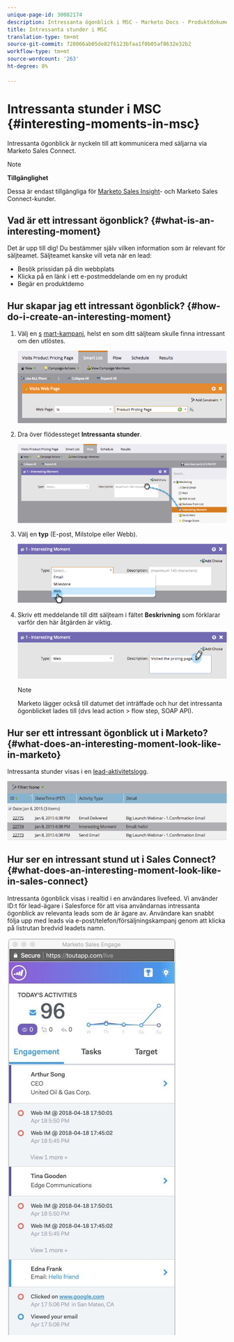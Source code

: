 ```yaml
---
unique-page-id: 30082174
description: Intressanta ögonblick i MSC - Marketo Docs - Produktdokumentation
title: Intressanta stunder i MSC
translation-type: tm+mt
source-git-commit: 728066ab05de82f6123bfaa1f0b05af8632e32b2
workflow-type: tm+mt
source-wordcount: '263'
ht-degree: 0%

---
```



# Intressanta stunder i MSC {#interesting-moments-in-msc}

Intressanta ögonblick är nyckeln till att kommunicera med säljarna via Marketo Sales Connect.

>[!NOTE]
>
>**Tillgänglighet**
>
>Dessa är endast tillgängliga för [Marketo Sales Insight](http://docs.marketo.com/x/2Akt)- och Marketo Sales Connect-kunder.

## Vad är ett intressant ögonblick?  {#what-is-an-interesting-moment}

Det är upp till dig! Du bestämmer själv vilken information som är relevant för säljteamet. Säljteamet kanske vill veta när en lead:

* Besök prissidan på din webbplats
* Klicka på en länk i ett e-postmeddelande om en ny produkt
* Begär en produktdemo

## Hur skapar jag ett intressant ögonblick? {#how-do-i-create-an-interesting-moment}

1. Välj en [s](../../../product-docs/core-marketo-concepts/smart-campaigns/understanding-smart-campaigns.md) [mart-kampanj](http://docs.marketo.com/display/docs/smart+campaigns), helst en som ditt säljteam skulle finna intressant om den utlöstes.

   ![](assets/image2015-1-8-18-3a8-3a54.png)

1. Dra över flödessteget **Intressanta stunder**.

   ![](assets/image2015-1-8-18-3a15-3a20.png)

1. Välj en **typ** (E-post, Milstolpe eller Webb).

   ![](assets/image2015-1-8-18-3a17-3a16.png)

1. Skriv ett meddelande till ditt säljteam i fältet **Beskrivning** som förklarar varför den här åtgärden är viktig.

   ![](assets/image2015-1-8-18-3a18-3a23.png)

   >[!NOTE]
   >
   >Marketo lägger också till datumet det inträffade och hur det intressanta ögonblicket lades till (dvs lead action > flow step, SOAP API).

## Hur ser ett intressant ögonblick ut i Marketo?  {#what-does-an-interesting-moment-look-like-in-marketo}

Intressanta stunder visas i en [lead-aktivitetslogg](../../../product-docs/core-marketo-concepts/smart-lists-and-static-lists/managing-people-in-smart-lists/using-the-person-detail-page.md).

![](assets/image2015-1-14-18-3a45-3a58.png)

## Hur ser en intressant stund ut i Sales Connect? {#what-does-an-interesting-moment-look-like-in-sales-connect}

Intressanta ögonblick visas i realtid i en användares livefeed. Vi använder ID:t för lead-ägare i Salesforce för att visa användarnas intressanta ögonblick av relevanta leads som de är ägare av. Användare kan snabbt följa upp med leads via e-post/telefon/försäljningskampanj genom att klicka på listrutan bredvid leadets namn.

![](assets/engagement.jpg)


